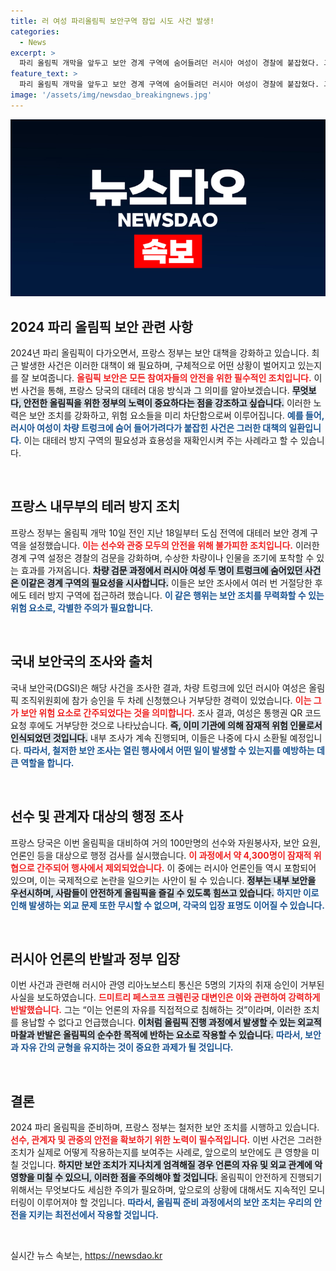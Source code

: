 ```yaml
---
title: 러 여성 파리올림픽 보안구역 잠입 시도 사건 발생!
categories:
  - News
excerpt: >
  파리 올림픽 개막을 앞두고 보안 경계 구역에 숨어들려던 러시아 여성이 경찰에 붙잡혔다. 그녀는 과거 참가 승인 요청이 거부된 바 있어, 프랑스 당국의 철저한 조사와 대테러 강화 조치가 더욱 주목받고 있다.
feature_text: >
  파리 올림픽 개막을 앞두고 보안 경계 구역에 숨어들려던 러시아 여성이 경찰에 붙잡혔다. 그녀는 과거 참가 승인 요청이 거부된 바 있어, 프랑스 당국의 철저한 조사와 대테러 강화 조치가 더욱 주목받고 있다.
image: '/assets/img/newsdao_breakingnews.jpg'
---
```


<p><img src="/assets/img/newsdao_breakingnews.jpg" alt="bookingtag 속보" /></p>

<h2 data-ke-size="size26">2024 파리 올림픽 보안 관련 사항</h2>

<p data-ke-size="size16">2024년 파리 올림픽이 다가오면서, 프랑스 정부는 보안 대책을 강화하고 있습니다. 최근 발생한 사건은 이러한 대책이 왜 필요하며, 구체적으로 어떤 상황이 벌어지고 있는지를 잘 보여줍니다. <b><span style="color: #ee2323;">올림픽 보안은 모든 참여자들의 안전을 위한 필수적인 조치입니다.</span></b> 이번 사건을 통해, 프랑스 당국의 대테러 대응 방식과 그 의미를 알아보겠습니다. <b><span style="background-color: #21538527;">무엇보다, 안전한 올림픽을 위한 정부의 노력이 중요하다는 점을 강조하고 싶습니다.</span></b> 이러한 노력은 보안 조치를 강화하고, 위험 요소들을 미리 차단함으로써 이루어집니다. <b><span style="color: #1a5490;">예를 들어, 러시아 여성이 차량 트렁크에 숨어 들어가려다가 붙잡힌 사건은 그러한 대책의 일환입니다.</span></b> 이는 대테러 방지 구역의 필요성과 효용성을 재확인시켜 주는 사례라고 할 수 있습니다.</p>

<p data-ke-size="size16">&nbsp;</p>

<h2 data-ke-size="size26">프랑스 내무부의 테러 방지 조치</h2>

<p data-ke-size="size16">프랑스 정부는 올림픽 개막 10일 전인 지난 18일부터 도심 전역에 대테러 보안 경계 구역을 설정했습니다. <b><span style="color: #ee2323;">이는 선수와 관중 모두의 안전을 위해 불가피한 조치입니다.</span></b> 이러한 경계 구역 설정은 경찰의 검문을 강화하며, 수상한 차량이나 인물을 조기에 포착할 수 있는 효과를 가져옵니다. <b><span style="background-color: #21538527;">차량 검문 과정에서 러시아 여성 두 명이 트렁크에 숨어있던 사건은 이같은 경계 구역의 필요성을 시사합니다.</span></b> 이들은 보안 조사에서 여러 번 거절당한 후에도 테러 방지 구역에 접근하려 했습니다. <b><span style="color: #1a5490;">이 같은 행위는 보안 조치를 무력화할 수 있는 위험 요소로, 각별한 주의가 필요합니다.</span></b> </p>

<p data-ke-size="size16">&nbsp;</p>

<h2 data-ke-size="size26">국내 보안국의 조사와 출처</h2>

<p data-ke-size="size16">국내 보안국(DGSI)은 해당 사건을 조사한 결과, 차량 트렁크에 있던 러시아 여성은 올림픽 조직위원회에 참가 승인을 두 차례 신청했으나 거부당한 경력이 있었습니다. <b><span style="color: #ee2323;">이는 그가 보안 위험 요소로 간주되었다는 것을 의미합니다.</span></b> 조사 결과, 여성은 통행권 QR 코드 요청 후에도 거부당한 것으로 나타났습니다. <b><span style="background-color: #21538527;">즉, 이미 기관에 의해 잠재적 위험 인물로서 인식되었던 것입니다.</span></b> 내부 조사가 계속 진행되며, 이들은 나중에 다시 소환될 예정입니다. <b><span style="color: #1a5490;">따라서, 철저한 보안 조사는 열린 행사에서 어떤 일이 발생할 수 있는지를 예방하는 데 큰 역할을 합니다.</span></b></p>

<p data-ke-size="size16">&nbsp;</p>

<h2 data-ke-size="size26">선수 및 관계자 대상의 행정 조사</h2>

<p data-ke-size="size16">프랑스 당국은 이번 올림픽을 대비하여 거의 100만명의 선수와 자원봉사자, 보안 요원, 언론인 등을 대상으로 행정 검사를 실시했습니다. <b><span style="color: #ee2323;">이 과정에서 약 4,300명이 잠재적 위협으로 간주되어 행사에서 제외되었습니다.</span></b> 이 중에는 러시아 언론인들 역시 포함되어 있으며, 이는 국제적으로 논란을 일으키는 사안이 될 수 있습니다. <b><span style="background-color: #21538527;">정부는 내부 보안을 우선시하며, 사람들이 안전하게 올림픽을 즐길 수 있도록 힘쓰고 있습니다.</span></b> <b><span style="color: #1a5490;">하지만 이로 인해 발생하는 외교 문제 또한 무시할 수 없으며, 각국의 입장 표명도 이어질 수 있습니다.</span></b></p>

<p data-ke-size="size16">&nbsp;</p>

<h2 data-ke-size="size26">러시아 언론의 반발과 정부 입장</h2>

<p data-ke-size="size16">이번 사건과 관련해 러시아 관영 리아노보스티 통신은 5명의 기자의 취재 승인이 거부된 사실을 보도하였습니다. <b><span style="color: #ee2323;">드미트리 페스코프 크렘린궁 대변인은 이와 관련하여 강력하게 반발했습니다.</span></b> 그는 “이는 언론의 자유를 직접적으로 침해하는 것”이라며, 이러한 조치를 용납할 수 없다고 언급했습니다. <b><span style="background-color: #21538527;">이처럼 올림픽 진행 과정에서 발생할 수 있는 외교적 마찰과 반발은 올림픽의 순수한 목적에 반하는 요소로 작용할 수 있습니다.</span></b> <b><span style="color: #1a5490;">따라서, 보안과 자유 간의 균형을 유지하는 것이 중요한 과제가 될 것입니다.</span></b></p>

<p data-ke-size="size16">&nbsp;</p>

<h2 data-ke-size="size26">결론</h2>

<p data-ke-size="size16">2024 파리 올림픽을 준비하며, 프랑스 정부는 철저한 보안 조치를 시행하고 있습니다. <b><span style="color: #ee2323;">선수, 관계자 및 관중의 안전을 확보하기 위한 노력이 필수적입니다.</span></b> 이번 사건은 그러한 조치가 실제로 어떻게 작용하는지를 보여주는 사례로, 앞으로의 보안에도 큰 영향을 미칠 것입니다. <b><span style="background-color: #21538527;">하지만 보안 조치가 지나치게 엄격해질 경우 언론의 자유 및 외교 관계에 악영향을 미칠 수 있으니, 이러한 점을 주의해야 할 것입니다.</span></b> 올림픽이 안전하게 진행되기 위해서는 무엇보다도 세심한 주의가 필요하며, 앞으로의 상황에 대해서도 지속적인 모니터링이 이루어져야 할 것입니다. <b><span style="color: #1a5490;">따라서, 올림픽 준비 과정에서의 보안 조치는 우리의 안전을 지키는 최전선에서 작용할 것입니다.</span></b></p>

<p data-ke-size="size16">&nbsp;</p>
실시간 뉴스 속보는, <a href="https://newsdao.kr" rel="dofollow">https://newsdao.kr</a>


